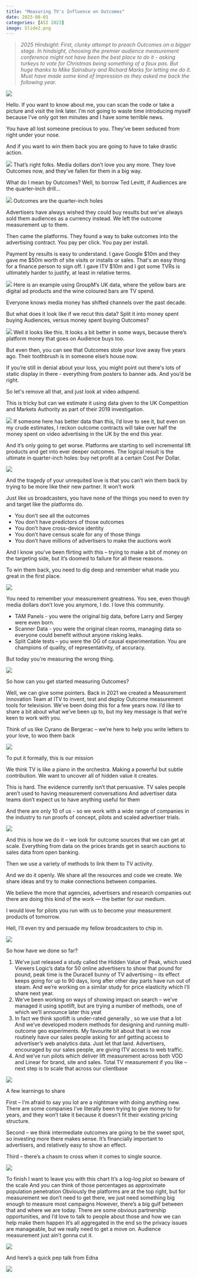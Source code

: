 ```yaml
---
title: "Measuring TV's Influence on Outcomes"
date: 2023-08-01
categories: [ASI 2023]
image: Slide2.png
---
```


> _2025 Hindsight: First, clunky attempt to preach Outcomes on a bigger stage. In hindsight, choosing the premier audience measurement conference might not have been the best place to do it - asking turkeys to vote for Christmas being something of a faux pas. But huge thanks to Mike Sainsbury and Richard Marks for letting me do it. Must have made some kind of impression as they asked me back the following year._

![](Slide1.png)


Hello. If you want to know about me, you can scan the code or take a picture and visit the link later. I’m not going to waste time introducing myself because I’ve only got ten minutes and I have some terrible news.

You have all lost someone precious to you. They’ve been seduced from right under your nose.

And if you want to win them back you are going to have to take drastic action.


![](Slide2.png)
That’s right folks. Media dollars don’t love you any more. They love Outcomes now, and they’ve fallen for them in a big way. 

What do I mean by Outcomes? Well, to borrow Ted Levitt, if Audiences are the quarter-inch drill…


![](Slide3.png)
Outcomes are the quarter-inch holes

Advertisers have always wished they could buy results but we've always sold them audiences as a currency instead. We left the outcome measurement up to them. 

Then came the platforms. They found a way to bake outcomes into the advertising contract. You pay per click. You pay per install. 

Payment by results is easy to understand.
I gave Google $10m and they gave me $50m worth of site visits or installs or sales. That's an easy thing for a finance person to sign off.
I gave ITV $10m and I got some TVRs is ultimately harder to justify, at least in relative terms.  


![](Slide3a.png)
Here is an example using GroupM’s UK data, where the yellow bars are digital ad products and the wine coloured bars are TV spend.

Everyone knows media money has shifted channels over the past decade. 

But what does it look like if we recut this data? Split it into money spent buying Audiences, versus money spent buying Outcomes?


![](Slide4.png)
Well it looks like this. It looks a bit better in some ways, because there’s platform money that goes on Audience buys too.

But even then, you can see that Outcomes stole your love away five years ago. Their toothbrush is in someone else’s house now.

If you’re still in denial about your loss, you might point out there's lots of static display in there - everything from posters to banner ads. And you’d be right. 

So let's remove all that, and just look at video adspend.

This is tricky but can we estimate it using data given to the UK Competition and Markets Authority as part of their 2019 investigation.


![](Slide5.png)
If someone here has better data than this, I’d love to see it, but even on my crude estimates, I reckon outcome contracts will take over half the money spent on video advertising in the UK by the end this year.

And it’s only going to get worse. Platforms are starting to sell incremental lift products and get into ever deeper outcomes. The logical result is the ultimate in quarter-inch holes: buy net profit at a certain Cost Per Dollar.


![](Slide6.png)

And the tragedy of your unrequited love is that you can’t win them back by trying to be more like their new partner. It won’t work

Just like us broadcasters, you have none of the things you need to even *try* and target like the platforms do.

- You don’t see all the outcomes
- You don’t have predictors of those outcomes
- You don’t have cross-device identity
- You don’t have census scale for any of those things
- You don’t have millions of advertisers to make the auctions work

And I know you’ve been flirting with this – trying to make a bit of money on the targeting side, but it’s doomed to failure for all these reasons.

To win them back, you need to dig deep and remember what made you great in the first place.



![](Slide7.png)

You need to remember your measurement greatness. 
You see, even though media dollars don’t love you anymore, I do. I love this community.
- TAM Panels - you were the original big data, before Larry and Sergey were even born.
- Scanner Data - you were the original clean rooms, managing data so everyone could benefit without anyone risking leaks.
- Split Cable tests – you were the OG of causal experimentation.
You are champions of quality, of representativity, of accuracy. 

But today you're measuring the wrong thing. 


![](Slide8.png)

So how can you get started measuring Outcomes?

Well, we can give some pointers. Back in 2021 we created a Measurement Innovation Team at ITV to invent, test and deploy Outcome measurement tools for television. We’ve been doing this for a few years now. I’d like to share a bit about what we’ve been up to, but my key message is that we’re keen to work with you. 

Think of us like Cyrano de Bergerac – we’re here to help you write letters to your love, to woo them back


![](Slide9.png)

To put it formally, this is our mission

We think TV is like a piano in the orchestra. Making a powerful but subtle contribution. 
We want to uncover all of hidden value it creates.

This is hard. 
The evidence currently isn’t that persuasive.
TV sales people aren’t used to having measurement conversations 
And advertiser data teams don’t expect us to have anything useful for them

And there are only 10 of us - so we work with a wide range of companies in the industry to run proofs of concept, pilots and scaled advertiser trials. 


![](Slide10.png)


And this is how we do it – we look for outcome sources that we can get at scale. Everything from data on the prices brands get in search auctions to sales data from open banking.

Then we use a variety of methods to link them to TV activity.

And we do it openly. We share all the resources and code we create. We share ideas and try to make connections between companies.

We believe the more that agencies, advertisers and research companies out there are doing this kind of the work –– the better for our medium.

I would love for pilots you run with us to become your measurement products of tomorrow. 

Hell, I’ll even try and persuade my fellow broadcasters to chip in. 


![](Slide11.png)

So how have we done so far?

1. We’ve just released a study called the Hidden Value of Peak, which used Viewers Logic’s data for 50 online advertisers to show that pound for pound, peak time is the Duracell bunny of TV advertising – its effect keeps going for up to 90 days, long after other day parts have run out of steam. And we’re working on a similar study for price elasticity which I’ll share next year.
2. We’ve been working on ways of showing impact on search – we’ve managed it using spotlift, but are trying a number of methods, one of which we’ll announce later this yeat
3. In fact we think spotlift is under-rated generally , so we use that a lot
And we’ve developed modern methods for designing and running multi-outcome geo experiments. My favourite bit about that is we now routinely have our sales people asking for anf getting access to advertiser’s web analytics data. Just let that land. Advertisers, encouraged by our sales people, are giving ITV access to web traffic.
4. And we’ve run pilots which deliver lift measurement across both VOD and Linear for brand, site and sales. Total TV measurement if you like – next step is to scale that across our clientbase



![](Slide12.png)

A few learnings to share

First – I’m afraid to say you lot are a nightmare with doing anything new. There are some companies I’ve literally been trying to give money to for years, and they won’t take it because it doesn’t fit their existing pricing structure. 

Second – we think intermediate outcomes are going to be the sweet spot, so investing more there makes sense. It’s financially important to advertisers, and relatively easy to show an effect.

Third – there’s a chasm to cross when it comes to single source. 


![](Slide13.png)

To finish I want to leave you with this chart
It’s a log-log plot so beware of the scale
And you can think of those percentages as approximate population penetration
Obviously the platforms are at the top right, but for measurement we don’t need to get there, we just need something big enough to measure most campaigns
However, there’s a big gulf between that and where we are today. There are some obvious partnership opportunities, and I’d love to talk to people about those and how we can help make them happen
It’s all aggregated in the end so the privacy issues are manageable, but we really need to get a move on. Audience measurement just ain’t gonna cut it. 



![](Slide14.png)

And here’s a quick pep talk from Edna


![](Slide15.png)



